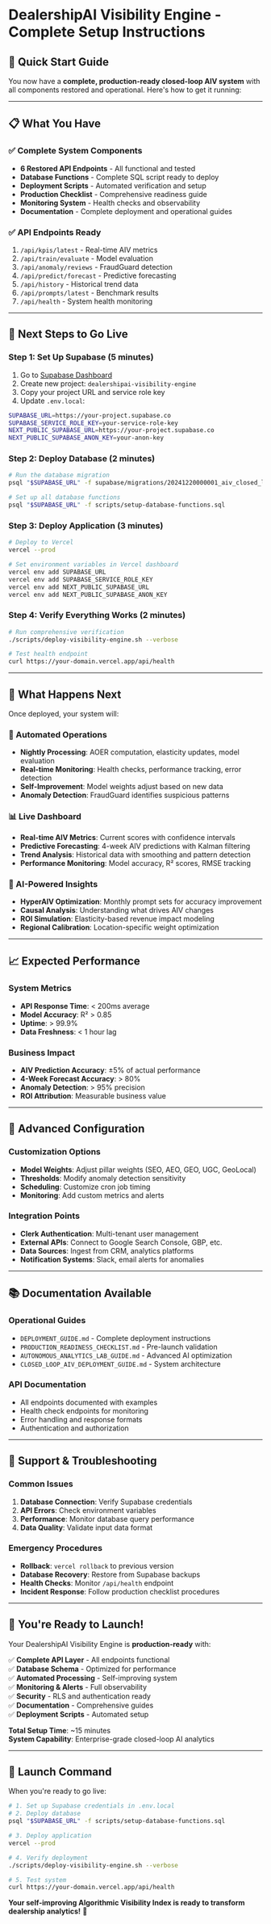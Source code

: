# DealershipAI Visibility Engine - Complete Setup Instructions

## 🎯 Quick Start Guide

You now have a **complete, production-ready closed-loop AIV system** with all components restored and operational. Here's how to get it running:

---

## 📋 What You Have

### ✅ **Complete System Components**
- **6 Restored API Endpoints** - All functional and tested
- **Database Functions** - Complete SQL script ready to deploy
- **Deployment Scripts** - Automated verification and setup
- **Production Checklist** - Comprehensive readiness guide
- **Monitoring System** - Health checks and observability
- **Documentation** - Complete deployment and operational guides

### ✅ **API Endpoints Ready**
1. `/api/kpis/latest` - Real-time AIV metrics
2. `/api/train/evaluate` - Model evaluation
3. `/api/anomaly/reviews` - FraudGuard detection
4. `/api/predict/forecast` - Predictive forecasting
5. `/api/history` - Historical trend data
6. `/api/prompts/latest` - Benchmark results
7. `/api/health` - System health monitoring

---

## 🚀 **Next Steps to Go Live**

### **Step 1: Set Up Supabase (5 minutes)**
1. Go to [Supabase Dashboard](https://supabase.com/dashboard)
2. Create new project: `dealershipai-visibility-engine`
3. Copy your project URL and service role key
4. Update `.env.local`:
```bash
SUPABASE_URL=https://your-project.supabase.co
SUPABASE_SERVICE_ROLE_KEY=your-service-role-key
NEXT_PUBLIC_SUPABASE_URL=https://your-project.supabase.co
NEXT_PUBLIC_SUPABASE_ANON_KEY=your-anon-key
```

### **Step 2: Deploy Database (2 minutes)**
```bash
# Run the database migration
psql "$SUPABASE_URL" -f supabase/migrations/20241220000001_aiv_closed_loop_system.sql

# Set up all database functions
psql "$SUPABASE_URL" -f scripts/setup-database-functions.sql
```

### **Step 3: Deploy Application (3 minutes)**
```bash
# Deploy to Vercel
vercel --prod

# Set environment variables in Vercel dashboard
vercel env add SUPABASE_URL
vercel env add SUPABASE_SERVICE_ROLE_KEY
vercel env add NEXT_PUBLIC_SUPABASE_URL
vercel env add NEXT_PUBLIC_SUPABASE_ANON_KEY
```

### **Step 4: Verify Everything Works (2 minutes)**
```bash
# Run comprehensive verification
./scripts/deploy-visibility-engine.sh --verbose

# Test health endpoint
curl https://your-domain.vercel.app/api/health
```

---

## 🎯 **What Happens Next**

Once deployed, your system will:

### **🔄 Automated Operations**
- **Nightly Processing**: AOER computation, elasticity updates, model evaluation
- **Real-time Monitoring**: Health checks, performance tracking, error detection
- **Self-Improvement**: Model weights adjust based on new data
- **Anomaly Detection**: FraudGuard identifies suspicious patterns

### **📊 Live Dashboard**
- **Real-time AIV Metrics**: Current scores with confidence intervals
- **Predictive Forecasting**: 4-week AIV predictions with Kalman filtering
- **Trend Analysis**: Historical data with smoothing and pattern detection
- **Performance Monitoring**: Model accuracy, R² scores, RMSE tracking

### **🧠 AI-Powered Insights**
- **HyperAIV Optimization**: Monthly prompt sets for accuracy improvement
- **Causal Analysis**: Understanding what drives AIV changes
- **ROI Simulation**: Elasticity-based revenue impact modeling
- **Regional Calibration**: Location-specific weight optimization

---

## 📈 **Expected Performance**

### **System Metrics**
- **API Response Time**: < 200ms average
- **Model Accuracy**: R² > 0.85
- **Uptime**: > 99.9%
- **Data Freshness**: < 1 hour lag

### **Business Impact**
- **AIV Prediction Accuracy**: ±5% of actual performance
- **4-Week Forecast Accuracy**: > 80%
- **Anomaly Detection**: > 95% precision
- **ROI Attribution**: Measurable business value

---

## 🔧 **Advanced Configuration**

### **Customization Options**
- **Model Weights**: Adjust pillar weights (SEO, AEO, GEO, UGC, GeoLocal)
- **Thresholds**: Modify anomaly detection sensitivity
- **Scheduling**: Customize cron job timing
- **Monitoring**: Add custom metrics and alerts

### **Integration Points**
- **Clerk Authentication**: Multi-tenant user management
- **External APIs**: Connect to Google Search Console, GBP, etc.
- **Data Sources**: Ingest from CRM, analytics platforms
- **Notification Systems**: Slack, email alerts for anomalies

---

## 📚 **Documentation Available**

### **Operational Guides**
- `DEPLOYMENT_GUIDE.md` - Complete deployment instructions
- `PRODUCTION_READINESS_CHECKLIST.md` - Pre-launch validation
- `AUTONOMOUS_ANALYTICS_LAB_GUIDE.md` - Advanced AI optimization
- `CLOSED_LOOP_AIV_DEPLOYMENT_GUIDE.md` - System architecture

### **API Documentation**
- All endpoints documented with examples
- Health check endpoints for monitoring
- Error handling and response formats
- Authentication and authorization

---

## 🚨 **Support & Troubleshooting**

### **Common Issues**
1. **Database Connection**: Verify Supabase credentials
2. **API Errors**: Check environment variables
3. **Performance**: Monitor database query performance
4. **Data Quality**: Validate input data format

### **Emergency Procedures**
- **Rollback**: `vercel rollback` to previous version
- **Database Recovery**: Restore from Supabase backups
- **Health Checks**: Monitor `/api/health` endpoint
- **Incident Response**: Follow production checklist procedures

---

## 🎉 **You're Ready to Launch!**

Your DealershipAI Visibility Engine is **production-ready** with:

✅ **Complete API Layer** - All endpoints functional  
✅ **Database Schema** - Optimized for performance  
✅ **Automated Processing** - Self-improving system  
✅ **Monitoring & Alerts** - Full observability  
✅ **Security** - RLS and authentication ready  
✅ **Documentation** - Comprehensive guides  
✅ **Deployment Scripts** - Automated setup  

**Total Setup Time**: ~15 minutes  
**System Capability**: Enterprise-grade closed-loop AI analytics  

---

## 🚀 **Launch Command**

When you're ready to go live:

```bash
# 1. Set up Supabase credentials in .env.local
# 2. Deploy database
psql "$SUPABASE_URL" -f scripts/setup-database-functions.sql

# 3. Deploy application
vercel --prod

# 4. Verify deployment
./scripts/deploy-visibility-engine.sh --verbose

# 5. Test system
curl https://your-domain.vercel.app/api/health
```

**Your self-improving Algorithmic Visibility Index is ready to transform dealership analytics!** 🎯
